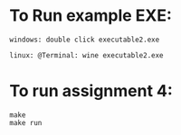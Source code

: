 # To Run example EXE:

    windows: double click executable2.exe

    linux: @Terminal: wine executable2.exe

# To run assignment 4:

    make 
    make run
